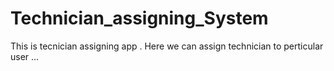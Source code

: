 # Technician_assigning_System
This is tecnician assigning app . Here we can assign technician to perticular user ... 
